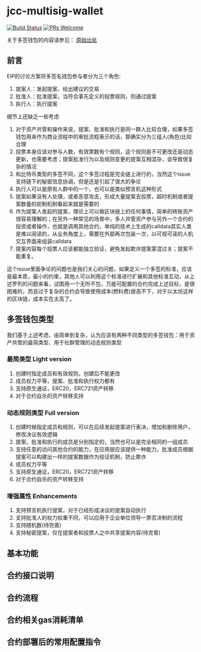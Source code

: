 # jcc-multisig-wallet

[![Build Status](https://travis-ci.com/JCCDex/jcc-multisig-wallet.svg?branch=master)](https://travis-ci.com/JCCDex/jcc-multisig-wallet)
[![PRs Welcome](https://img.shields.io/badge/PRs-welcome-brightgreen.svg?style=flat-square)](http://makeapullrequest.com)

关于多签钱包的内容请参见： [原始出处](./EIP.issue.md)

## 前言

EIP的讨论方案将多签名钱包参与者分为三个角色:

1. 提案人：发起提案，给出建议的交易
2. 批准人：批准提案，当符合事先定义的投票规则，则通过提案
3. 执行人：执行提案

细节上还缺乏一些考虑

1. 对于资产共管和操作来说，提案、批准和执行是同一群人比较合理，如果多签钱包用来作为商业流程中的审批流程表示的话，那确实分为三组人(角色)比较合理
2. 投票本身应该对参与人数，有效票数有个规则，这个规则是不可更改还是动态更新，也需要考虑；提案批准行为以及规则变更的提案互相混杂，会导致很复杂的情况
3. 和比特币类型的多签不同，这个多签过程是完全链上进行的，当然这个issue支持链下的秘密信息协调，但是还是引起了很大的争论
4. 执行人可以是原有人群中的一个，也可以是类似预言机这种形式
5. 提案如果没有人处理，或者恶意攻击，形成大量提案去投票，超时机制或者提案数量的扼制机制看起来就是需要的
6. 作为提案人发起的提案，理论上可以做区块链上的任何事情，简单的转账资产很容易理解的；在另外一种常见的场景中，多人共管资产参与另外一个合约的投资或者操作，也就是调用其他合约，单纯的技术上生成的calldata其实人类是难以阅读的，从业务角度上，需要在外部再次包装一次，以可视可读的人机交互界面来组装calldata
7. 提案内容每个投票人应该都能独立验证，避免发起欺诈提案蒙混过关；提案不能重复。

这个issue里面争论的问题也是我们关心的问题，如果定义一个多签的标准，应该是最本质，最小的约束，其他人可以利用这个标准进行扩展和其他标准互动，从上述罗列的问题来看，试图用一个无所不包，万能可配置的合约完成上述目标，是很困难的，而且过于复杂的合约会导致使用成本(燃料费)居高不下，对于以太坊这样的区块链，成本实在太高了。

## 多签钱包类型

我们基于上述考虑，由简单到复杂，认为应该有两种不同类型的多签钱包：用于资产共管的最简类型、用于社群管理的动态规则类型

### 最简类型 Light version

1. 创建时指定成员和有效规则，创建后不能更改
2. 成员权力平等，提案、批准和执行权力都有
3. 支持原生通证，ERC20，ERC721资产转移
4. 对于合约自杀的资产转移支持

### 动态规则类型 Full version

1. 创建时候指定成员和规则，可以在后续发起提案进行表决，增加和删除用户，修改决议有效逻辑
2. 提案，批准和执行的成员是分别指定的，当然也可以是完全相同的一组成员
3. 支持任意的访问其他合约的能力，在应用层应该提供一种能力，批准成员根据提案可以构建出一样的提案数据作为验证机制，防止欺诈
4. 成员权力平等
5. 支持原生通证，ERC20，ERC721资产转移
6. 对于合约自杀的资产转移支持

### 增强属性 Enhancements

1. 支持预言机执行提案，对于已经形成决议的提案自动执行
2. 支持批准人的权力权重不同，可以应用于企业单位领导一票否决制的流程
3. 支持随机数(待完善)
4. 支持秘密提案，仅在提案者和投票人之中共享提案内容(待完善)

## 基本功能

## 合约接口说明

## 合约流程

## 合约相关gas消耗清单

## 合约部署后的常用配置指令
